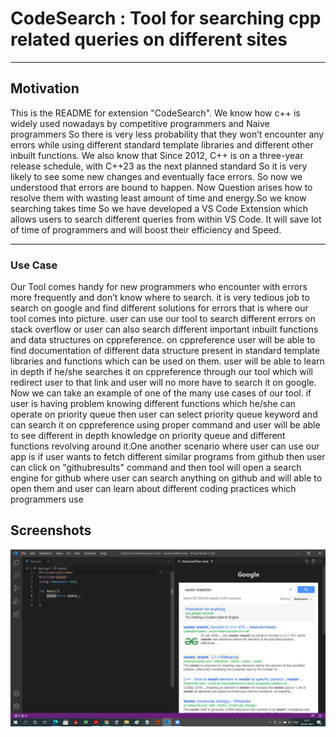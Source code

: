# CodeSearch : Tool for searching cpp related queries on different sites


---------------------------------------------------------------------------------------------------

## Motivation

This is the README for  extension "CodeSearch". 
We know how c++ is widely used nowadays by competitive
programmers and Naive programmers So there is very less
probability that they won’t encounter any errors while using
different standard template libraries and different other inbuilt
functions. We also know that Since 2012, C++ is on a three-year
release schedule, with C++23 as the next planned standard So it is
very likely to see some new changes and eventually face errors.
So now we understood that errors are bound to happen. Now
Question arises how to resolve them with wasting least amount of
time and energy.So we know searching takes time So we have
developed a VS Code Extension which allows users to search
different queries from within VS Code. It will save lot of time
of programmers and will boost their efficiency and Speed.

---------------------------------------------------------------------------------------------------

### Use Case
Our Tool comes handy for new programmers who encounter with
errors more frequently and don’t know where to search. it is very
tedious job to search on google and find different solutions for
errors that is where our tool comes into picture. user can use our
tool to search different errors on stack overflow or user can also
search different important inbuilt functions and data structures
on cppreference. on cppreference user will be able to find documentation
of different data structure present in standard template
libraries and functions which can be used on them. user will be
able to learn in depth if he/she searches it on cppreference through
our tool which will redirect user to that link and user will no more
have to search it on google. Now we can take an example of one of
the many use cases of our tool. if user is having problem knowing
different functions which he/she can operate on priority queue
then user can select priority queue keyword and can search it on
cppreference using proper command and user will be able to see
different in depth knowledge on priority queue and different functions
revolving around it.One another scenario where user can use
our app is if user wants to fetch different similar programs from
github then user can click on "githubresults" command and then
tool will open a search engine for github where user can search
anything on github and will able to open them and user can learn
about different coding practices which programmers use

## Screenshots
![ScreenShot](https://github.com/hemant394/SE_TOOL/blob/main/screenshots/s1.png)


